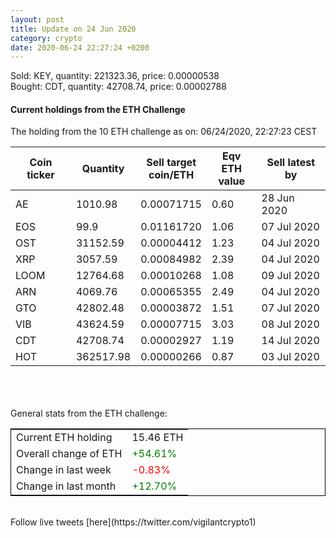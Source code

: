 ```yaml
---
layout: post
title: Update on 24 Jun 2020
category: crypto
date: 2020-06-24 22:27:24 +0200
---
```

<!-- Global site tag (gtag.js) - Google Analytics -->
<script async src="https://www.googletagmanager.com/gtag/js?id=UA-103831149-5"></script>
<script>
  window.dataLayer = window.dataLayer || [];
  function gtag(){dataLayer.push(arguments);}
  gtag('js', new Date());

  gtag('config', 'UA-103831149-5');
</script>
Sold: KEY, quantity:    221323.36, price:   0.00000538<br>Bought: CDT, quantity:     42708.74, price:   0.00002788<br>

#### Current holdings from the ETH Challenge

The holding from the 10 ETH challenge as on: 06/24/2020, 22:27:23 CEST

|Coin ticker|Quantity|Sell target<br>coin/ETH|Eqv ETH<br>value|Sell latest by|
|-----------|--------|-----------|-----------|--------------|
AE|1010.98|  0.00071715|0.60|28 Jun 2020|
EOS|99.9|  0.01161720|1.06|07 Jul 2020|
OST|31152.59|  0.00004412|1.23|04 Jul 2020|
XRP|3057.59|  0.00084982|2.39|04 Jul 2020|
LOOM|12764.68|  0.00010268|1.08|09 Jul 2020|
ARN|4069.76|  0.00065355|2.49|04 Jul 2020|
GTO|42802.48|  0.00003872|1.51|07 Jul 2020|
VIB|43624.59|  0.00007715|3.03|08 Jul 2020|
CDT|42708.74|  0.00002927|1.19|14 Jul 2020|
HOT|362517.98|  0.00000266|0.87|03 Jul 2020|

<br>
<br>
<br>
General stats from the ETH challenge:

<table style="border:1px solid black;margin-left:auto;margin-right:auto;">
	<tbody>
	<tr>
		<td>Current ETH holding</td>
		<td>     15.46 ETH</td>
	</tr>
	<tr>
		<td>Overall change of ETH</td>
		<td><font color="green">+54.61%</font></td>
	</tr>
	<tr>
		<td>Change in last week</td>
		<td><font color="red">-0.83%</font></td>
	</tr>
	<tr>
		<td>Change in last month</td>
		<td><font color="green">+12.70%</font></td>
	</tr>
	</tbody>
</table>

<br>
Follow live tweets [here](https://twitter.com/vigilantcrypto1)
<br>
<br>